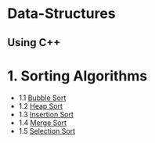 # Data-Structures

## Using C++

# 1. Sorting Algorithms
-  1.1 [Bubble Sort](https://github.com/Rana0Ahmed/Data-Structures/tree/main/01-Sorting%20Algorithms/Bubble%20Sort)
-  1.2 [Heap Sort](https://github.com/Rana0Ahmed/Data-Structures/tree/main/01-Sorting%20Algorithms/Heap%20Sort)
-  1.3 [Insertion Sort](https://github.com/Rana0Ahmed/Data-Structures/tree/main/01-Sorting%20Algorithms/Insertion%20Sort)
-  1.4 [Merge Sort](https://github.com/Rana0Ahmed/Data-Structures/tree/main/01-Sorting%20Algorithms/Merge%20Sort)
-  1.5 [Selection Sort](https://github.com/Rana0Ahmed/Data-Structures/tree/main/01-Sorting%20Algorithms/Selection%20Sort)

